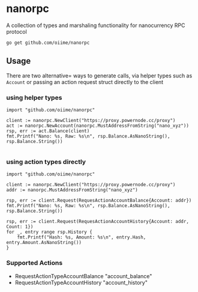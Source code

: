# nanorpc

A collection of types and marshaling functionality for nanocurrency RPC protocol


    go get github.com/oiime/nanorpc


## Usage

There are two alternative= ways to generate calls, via helper types such as `Account` or passing an action request struct directly to the client

### using helper types
```golang
import "github.com/oiime/nanorpc"

client := nanorpc.NewClient("https://proxy.powernode.cc/proxy")
act := nanorpc.NewAccount(nanorpc.MustAddressFromString("nano_xyz"))
rsp, err := act.Balance(client)
fmt.Printf("Nano: %s, Raw: %s\n", rsp.Balance.AsNanoString(), rsp.Balance.String())


```

### using action types directly

```golang
import "github.com/oiime/nanorpc"

client := nanorpc.NewClient("https://proxy.powernode.cc/proxy")
addr := nanorpc.MustAddressFromString("nano_xyz")

rsp, err := client.Request(RequesActionAccountBalance{Account: addr})
fmt.Printf("Nano: %s, Raw: %s\n", rsp.Balance.AsNanoString(), rsp.Balance.String())

rsp, err := client.Request(RequesActionAccountHistory{Account: addr, Count: 1})
for _, entry range rsp.History {
    fmt.Printf("Hash: %s, Amount: %s\n", entry.Hash, entry.Amount.AsNanoString())
}

```

### Supported Actions

* RequestActionTypeAccountBalance "account_balance"
* RequestActionTypeAccountHistory "account_history"
